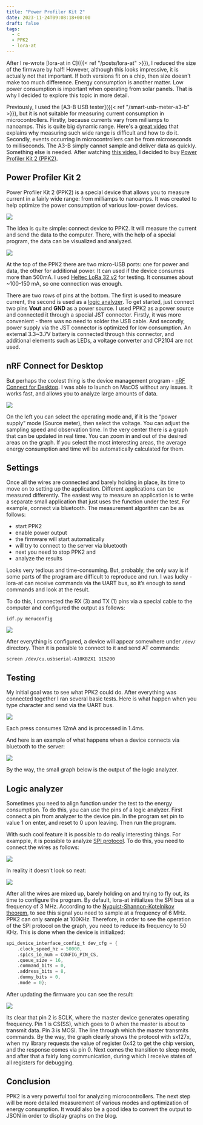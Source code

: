 ```yaml
---
title: "Power Profiler Kit 2"
date: 2023-11-24T09:08:18+00:00
draft: false
tags:
  - c
  - PPK2
  - lora-at
---
```


After I re-wrote [lora-at in C]({{< ref "/posts/lora-at" >}}), I reduced the size of the firmware by half! However, although this looks impressive, it is actually not that important. If both versions fit on a chip, then size doesn't make too much difference. Energy consumption is another matter. Low power consumption is important when operating from solar panels. That is why I decided to explore this topic in more detail.

Previously, I used the [A3-B USB tester]({{< ref "/smart-usb-meter-a3-b" >}}), but it is not suitable for measuring current consumption in microcontrollers. Firstly, because currents vary from milliamps to nanoamps. This is quite big dynamic range. Here's a [great video](https://www.youtube.com/watch?v=LUB8RWzzLWc) that explains why measuring such wide range is difficult and how to do it. Secondly, events occurring in microcontrollers can be from microseconds to milliseconds. The A3-B simply cannot sample and deliver data as quickly. Something else is needed. After watching [this video](https://www.youtube.com/watch?v=LUB8RWzzLWc), I decided to buy [Power Profiler Kit 2 (PPK2)](https://www.nordicsemi.com/Products/Development-hardware/Power-Profiler-Kit-2).

## Power Profiler Kit 2

Power Profiler Kit 2 (PPK2) is a special device that allows you to measure current in a fairly wide range: from milliamps to nanoamps. It was created to help optimize the power consumption of various low-power devices.

![](img/PPK2.jpg)

The idea is quite simple: connect device to PPK2. It will measure the current and send the data to the computer. There, with the help of a special program, the data can be visualized and analyzed.

![](img/1.jpg)

At the top of the PPK2 there are two micro-USB ports: one for power and data, the other for additional power. It can used if the device consumes more than 500mA. I used [Heltec LoRa 32 v2](https://resource.heltec.cn/download/WiFi_LoRa_32/WIFI_LoRa_32_V2.pdf) for testing. It consumes about ~100-150 mA, so one connection was enough.

There are two rows of pins at the bottom. The first is used to measure current, the second is used as a [logic analyzer](https://en.wikipedia.org/wiki/Logic_analyzer). To get started, just connect two pins **Vout** and **GND** as a power source. I used PPK2 as a power source and connected it through a special JST connector. Firstly, it was more convenient - there was no need to solder the USB cable. And secondly, power supply via the JST connector is optimized for low consumption. An external 3.3~3.7V battery is connected through this connector, and additional elements such as LEDs, a voltage converter and CP2104 are not used.

## nRF Connect for Desktop

But perhaps the coolest thing is the device management program - [nRF Connect for Desktop](https://www.nordicsemi.com/Products/Development-tools/nrf-connect-for-desktop). I was able to launch on MacOS without any issues. It works fast, and allows you to analyze large amounts of data.

![](img/2.png)

On the left you can select the operating mode and, if it is the “power supply” mode (Source meter), then select the voltage. You can adjust the sampling speed and observation time. In the very center there is a graph that can be updated in real time. You can zoom in and out of the desired areas on the graph. If you select the most interesting areas, the average energy consumption and time will be automatically calculated for them.

## Settings

Once all the wires are connected and barely holding in place, its time to move on to setting up the application. Different applications can be measured differently. The easiest way to measure an application is to write a separate small application that just uses the function under the test. For example, connect via bluetooth. The measurement algorithm can be as follows:

 * start PPK2
 * enable power output
 * the firmware will start automatically
 * will try to connect to the server via bluetooth
 * next you need to stop PPK2 and
 * analyze the results

Looks very tedious and time-consuming. But, probably, the only way is if some parts of the program are difficult to reproduce and run. I was lucky - lora-at can receive commands via the UART bus, so it’s enough to send commands and look at the result.
 
To do this, I connected the RX (3) and TX (1) pins via a special cable to the computer and configured the output as follows:

```
idf.py menuconfig
```

![](img/4.png)

After everything is configured, a device will appear somewhere under ```/dev/``` directory. Then it is possible to connect to it and send AT commands:

```
screen /dev/cu.usbserial-A10KBZX1 115200
```

## Testing

My initial goal was to see what PPK2 could do. After everything was connected together I ran several basic tests. Here is what happen when you type character and send via the UART bus.

![](img/5.png)

Each press consumes 12mA and is processed in 1.4ms.

And here is an example of what happens when a device connects via bluetooth to the server:

![](img/6.png)

By the way, the small graph below is the output of the logic analyzer.

## Logic analyzer

Sometimes you need to align function under the test to the energy consumption. To do this, you can use the pins of a logic analyzer. First connect a pin from analyzer to the device pin. In the program set pin to value 1 on enter, and reset to 0 upon leaving. Then run the program.

With such cool feature it is possible to do really interesting things. For exampple, it is possible to analyze [SPI protocol](https://en.wikipedia.org/wiki/Serial_Peripheral_Interface). To do this, you need to connect the wires as follows:

![](img/7.jpg)

In reality it doesn't look so neat:

![](img/IMG_4045.jpg)

After all the wires are mixed up, barely holding on and trying to fly out, its time to configure the program. By default, lora-at initializes the SPI bus at a frequency of 3 MHz. According to the [Nyquist-Shannon-Kotelnikov theorem](https://en.wikipedia.org/wiki/Nyquist–Shannon_sampling_theorem), to see this signal you need to sample at a frequency of 6 MHz. PPK2 can only sample at 100KHz. Therefore, in order to see the operation of the SPI protocol on the graph, you need to reduce its frequency to 50 KHz. This is done when the device is initialized:

```c
spi_device_interface_config_t dev_cfg = {
    .clock_speed_hz = 50000,
    .spics_io_num = CONFIG_PIN_CS,
    .queue_size = 16,
    .command_bits = 0,
    .address_bits = 8,
    .dummy_bits = 0,
    .mode = 0};
```

After updating the firmware you can see the result:

![](img/logic-analyzer.png)

Its clear that pin 2 is SCLK, where the master device generates operating frequency. Pin 1 is CS(SS), which goes to 0 when the master is about to transmit data. Pin 3 is MOSI. The line through which the master transmits commands. By the way, the graph clearly shows the protocol with sx127x, when my library requests the value of register 0x42 to get the chip version, and the response comes via pin 0. Next comes the transition to sleep mode, and after that a fairly long communication, during which I receive states of all registers for debugging.

## Conclusion

PPK2 is a very powerful tool for analyzing microcontrollers. The next step will be more detailed measurement of various modes and optimization of energy consumption. It would also be a good idea to convert the output to JSON in order to display graphs on the blog.
